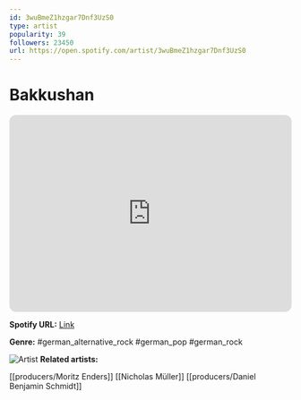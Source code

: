 ```yaml
---
id: 3wuBmeZ1hzgar7Dnf3UzS0
type: artist
popularity: 39
followers: 23450
url: https://open.spotify.com/artist/3wuBmeZ1hzgar7Dnf3UzS0
---
```

# Bakkushan

<iframe style="border-radius:12px" src="https://open.spotify.com/embed/artist/3wuBmeZ1hzgar7Dnf3UzS0" width="100%" height="352" frameBorder="0" allowfullscreen="" allow="autoplay; clipboard-write; encrypted-media; fullscreen; picture-in-picture" loading="lazy"></iframe>

**Spotify URL:** [Link](https://open.spotify.com/artist/3wuBmeZ1hzgar7Dnf3UzS0)

**Genre:**  #german_alternative_rock #german_pop #german_rock

![Artist](https://i.scdn.co/image/38ad5d0427c158e86e252264ba08e502c8687b0c)
**Related artists:**

[[producers/Moritz Enders]]
[[Nicholas Müller]]
[[producers/Daniel Benjamin Schmidt]]
